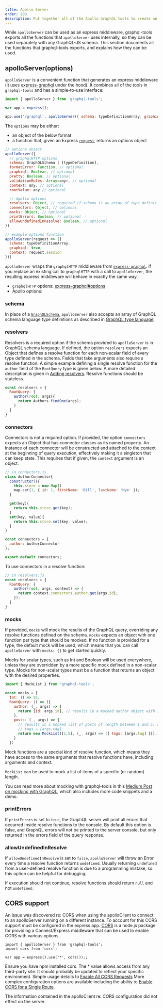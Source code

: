 ```yaml
---
title: Apollo Server
order: 203
description: Put together all of the Apollo GraphQL tools to create an HTTP server.
---
```


While `apolloServer` can be used as an express middleware, graphql-tools exports all the functions that `apolloServer` uses internally, so they can be used separately with any GraphQL-JS schema. This section documents all the functions that graphql-tools exports, and explains how they can be used.

<h2 id="apolloServer">apolloServer(options)</h2>

`apolloServer` is a convenient function that generates an express middleware (it uses [express-graphql](https://github.com/graphql/express-graphql) under the hood). It combines all of the tools in `graphql-tools` and has a simple-to-use interface:

```js
import { apolloServer } from 'graphql-tools';

var app = express();

app.use('/graphql', apolloServer({ schema: typeDefinitionArray, graphiql: true }));
```

The `options` may be either:
- an object of the below format
- a function that, given an Express [`request`](http://expressjs.com/en/4x/api.html#req), returns an options object

```js
// options object
apolloServer({
  // graphqlHTTP options
  schema: GraphQLSchema | [typeDefinition],
  formatError: Function, // optional
  graphiql: Boolean, // optional
  pretty: Boolean, // optional
  validationRules: Array<any>, // optional
  context: any, // optional
  rootValue: any // optional

  // Apollo options
  resolvers: Object, // required if schema is an array of type definitions
  connectors: Object, // optional
  mocks: Object, // optional
  printErrors: Boolean, // optional
  allowUndefinedInResolve: Boolean, // optional
})

// example options function
apolloServer(request => ({
  schema: typeDefinitionArray,
  graphiql: true,
  context: request.session
}))
```

`apolloServer` wraps the `graphqlHTTP` middleware from [`express-graphql`](https://github.com/graphql/express-graphql). If you replace an existing call to `graphqlHTTP` with a call to `apolloServer`, the resulting express middleware will behave in exactly the same way.

- `graphqlHTTP` options: [express-graphql#options](https://github.com/graphql/express-graphql#options)
- Apollo options:

<h3 id="schema">schema</h3>

In place of a [`GraphQLSchema`](http://graphql.org/docs/api-reference-type-system/#graphqlschema), `apolloServer` also accepts an array of GraphQL schema language type definitions as described in [GraphQL type language](generate-schema.html).

<h3 id="resolvers">resolvers</h3>

Resolvers is a required option if the schema provided to `apolloServer` is in GraphQL schema language. If defined, the option `resolvers` expects an Object that defines a resolve function for each non-scalar field of every type defined in the schema. Fields that take arguments also require a resolve function. A simple example defining a single resolve function for the `author` field of the `RootQuery` type is given below. A more detailed description is given in [Adding resolvers](resolvers.html). Resolve functions should be stateless.

```js
const resolvers = {
  RootQuery: {
    author(root, args){
      return Authors.findOne(args);
    }
  }
}
```

<h3 id="connectors">connectors</h3>

Connectors is not a required option. If provided, the option `connectors` expects an Object that has connector classes as its named property. An instance of each connector will be constructed and attached to the context at the beginning of query execution, effectively making it a singleton that can keep state. This requires that if given, the `context` argument is an object.

```js
// in connectors.js
class AuthorConnector{
  constructor(){
    this.store = new Map()
    map.set(1, { id: 1, firstName: 'Bill', lastName: 'Nye' });
  }

  get(key){
    return this.store.get(key);
  }
  set(key, value){
    return this.store.set(key, value);
  }
}

const connectors = {
  author: AuthorConnector
};

export default connectors;
```

To use connectors in a resolve function:
```js
// in resolvers.js
const resolvers = {
  RootQuery: {
    author(root, args, context) => {
      return context.connectors.author.get(args.id);
    });
  }
}
```

<h3 id="mocks">mocks</h3>

If provided, `mocks` will mock the results of the GraphQL query, overriding any resolve functions defined on the schema. `mocks` expects an object with one function per type that should be mocked. If no function is provided for a type, the default mock will be used, which means that you can call `apolloServer` with `mocks: {}` to get started quickly.

Mocks for scalar types, such as Int and Boolean will be used everywhere, unless they are overridden by a more specific mock defined in a non-scalar type. Mocks for non-scalar types must be a function that returns an object with the desired properties.

```js
import { MockList } from 'graphql-tools';

const mocks = {
  Int: () => 55,
  RootQuery: () => ({
    author: (_, args) => {
      return {id: args.id}, // results in a mocked author object with id args.id
    },
    posts: (_, args) => {
      // results in a mocked list of posts of length between 1 and 5, all having
      // tags = [args.tag]
      return new MockList([1,5], (_, args) => ({ tags: [args.tag] }));
    }
  })
```

Mock functions are a special kind of resolve function, which means they have access to the same arguments that resolve functions have, including arguments and context.

`MockList` can be used to mock a list of items of a specific (or random) length.

You can read more about mocking with graphql-tools in this [Medium Post on mocking with GraphQL](https://medium.com/apollo-stack/mocking-your-server-with-just-one-line-of-code-692feda6e9cd), which also includes more code snippets and a demo.


<h3 id="printerrors">printErrors</h3>

If `printErrors` is set to `true`, the GraphQL server will print all errors that occurred inside resolve functions to the console. By default this option is false, and GraphQL errors will not be printed to the server console, but only returned in the errors field of the query response.

<h3 id="allowundefinedinresolve">allowUndefinedInResolve</h3>

If `allowUndefinedInResolve` is set to `false`, `apolloServer` will throw an Error every time a resolve function returns `undefined`. Usually returning `undefined` from a user-defined resolve function is due to a programming mistake, so this option can be helpful for debugging.

If execution should not continue, resolve functions should return `null` and not `undefined`.

<h2 id="corsSupport">CORS support</h2>

An issue was discovered re: CORS when using the apolloClient to connect to an apolloServer running on a different instance. 
To account for this CORS support must be configured in the express app. [CORS](https://github.com/expressjs/cors) is a node.js package for providing a Connect/Express middleware that can be used to enable CORS with various options. 

```
import { apolloServer } from 'graphql-tools';
import cors from 'cors';

var app = express().use('*', cors());;
```

Ensure you have npm installed cors. The * value allows access from any third-party site. It should probably be updated to reflect your specific environment. Simple usage details to [Enable All CORS Requests](https://github.com/expressjs/cors#simple-usage-enable-all-cors-requests) More complex configuration options are available including the ability to [Enable CORS for a Single Route](https://github.com/expressjs/cors#enable-cors-for-a-single-route).

The information contained in the apolloClient re: CORS configuration did not effect on the server.

